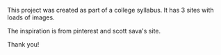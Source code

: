This project was created as part of a college syllabus. It has 3 sites with loads of images. 

The inspiration is from pinterest and scott sava's site.

Thank you!
